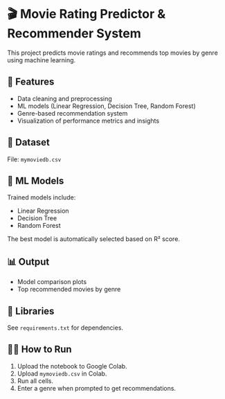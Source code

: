 # 🎬 Movie Rating Predictor & Recommender System

This project predicts movie ratings and recommends top movies by genre using machine learning.

## 🚀 Features
- Data cleaning and preprocessing
- ML models (Linear Regression, Decision Tree, Random Forest)
- Genre-based recommendation system
- Visualization of performance metrics and insights

## 📂 Dataset
File: `mymoviedb.csv`

## 🧠 ML Models
Trained models include:
- Linear Regression  
- Decision Tree  
- Random Forest  

The best model is automatically selected based on R² score.

## 📊 Output
- Model comparison plots  
- Top recommended movies by genre  

## 🧰 Libraries
See `requirements.txt` for dependencies.

## 🏃‍♂️ How to Run
1. Upload the notebook to Google Colab.  
2. Upload `mymoviedb.csv` in Colab.  
3. Run all cells.  
4. Enter a genre when prompted to get recommendations.